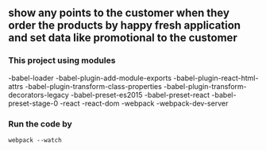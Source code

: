 ## show any points to the customer when they order the products by happy fresh application and set data like promotional to the customer

### This project using modules

-babel-loader
-babel-plugin-add-module-exports
-babel-plugin-react-html-attrs
-babel-plugin-transform-class-properties
-babel-plugin-transform-decorators-legacy
-babel-preset-es2015
-babel-preset-react
-babel-preset-stage-0
-react
-react-dom
-webpack
-webpack-dev-server

### Run the code by

```
webpack --watch
```